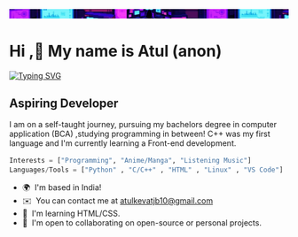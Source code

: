 <div >

  <img src="tech.gif" alt="Tech" witdth="" height=""> 
</div>

# Hi ,👋 My name is Atul (anon)
[![Typing SVG](https://readme-typing-svg.demolab.com/?lines=Atul+Kevat;Programmer)](https://git.io/typing-svg)


Aspiring Developer
------------------

I am on a self-taught journey, pursuing my bachelors degree in computer application (BCA) ,studying programming in between! C++ was my first language and I'm currently learning a Front-end development.
```python
Interests = ["Programming", "Anime/Manga", "Listening Music"]
Languages/Tools = ["Python" , "C/C++" , "HTML" , "Linux" , "VS Code"]
```      

* 🌍  I'm based in India!
* ✉️  You can contact me at [atulkevatjb10@gmail.com](mailto:atulkevatjb10@gmail.com)
* 🧠  I'm learning HTML/CSS.
* 🤝  I'm open to collaborating on open-source or personal projects.
